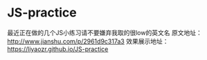 # JS-practice
最近正在做的几个JS小练习请不要嫌弃我取的很low的英文名
原文地址：http://www.jianshu.com/p/2961d9c317a3
效果展示地址：https://liyaozr.github.io/JS-practice

